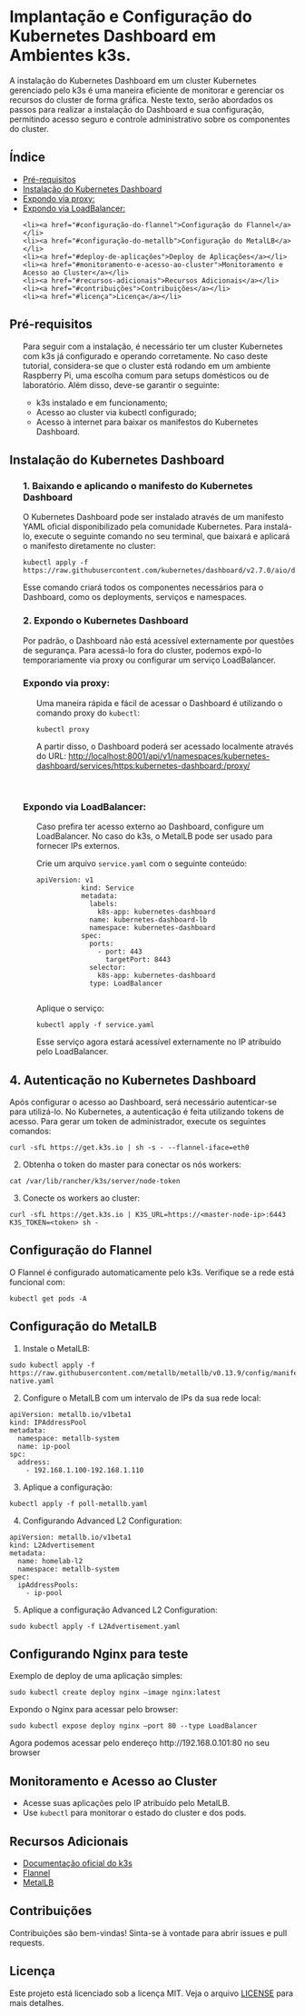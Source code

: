 <h1>Implantação e Configuração do Kubernetes Dashboard em Ambientes k3s.</h1>

<p>A instalação do Kubernetes Dashboard em um cluster Kubernetes gerenciado pelo k3s é uma maneira eficiente de monitorar e gerenciar os recursos do cluster de forma gráfica. Neste texto, serão abordados os passos para realizar a instalação do Dashboard e sua configuração, permitindo acesso seguro e controle administrativo sobre os componentes do cluster.</p>

<h2>Índice</h2>
<ul>
    <li><a href="#pré-requisitos">Pré-requisitos</a></li>
    <li><a href="#instalação_kubernetes_dashboard"> Instalação do Kubernetes Dashboard</a></li>
    <li><a href="#expondo_via_proxy">Expondo via proxy:</a></li>
    <li><a href="#expondo_via_loadBalancer">Expondo via LoadBalancer:</a></li>

  
    <li><a href="#configuração-do-flannel">Configuração do Flannel</a></li>
    <li><a href="#configuração-do-metallb">Configuração do MetalLB</a></li>
    <li><a href="#deploy-de-aplicações">Deploy de Aplicações</a></li>
    <li><a href="#monitoramento-e-acesso-ao-cluster">Monitoramento e Acesso ao Cluster</a></li>
    <li><a href="#recursos-adicionais">Recursos Adicionais</a></li>
    <li><a href="#contribuições">Contribuições</a></li>
    <li><a href="#licença">Licença</a></li>
</ul>

<h2 id="pré-requisitos">Pré-requisitos</h2>
<ol>
    <p>Para seguir com a instalação, é necessário ter um cluster Kubernetes com k3s já configurado e operando corretamente. No caso deste tutorial, considera-se que o cluster está rodando em um ambiente Raspberry Pi, uma escolha comum para setups      domésticos ou de laboratório. Além disso, deve-se garantir o seguinte:</p>
    <ul>
        <li>k3s instalado e em funcionamento;</li>
        <li>Acesso ao cluster via kubectl configurado;</li>
        <li>Acesso à internet para baixar os manifestos do Kubernetes Dashboard.</li>
    </ul>
</ol>

<h2 id="instalação_kubernetes_dashboard"> Instalação do Kubernetes Dashboard</h2>
<ol>
     <h3>1. Baixando e aplicando o manifesto do Kubernetes Dashboard</h3>
     <p>O Kubernetes Dashboard pode ser instalado através de um manifesto YAML oficial disponibilizado pela comunidade Kubernetes. Para instalá-lo, execute o seguinte comando no seu terminal, que baixará e aplicará o manifesto diretamente no 
         cluster:</p>
     <pre><code>kubectl apply -f https://raw.githubusercontent.com/kubernetes/dashboard/v2.7.0/aio/deploy/recommended.yaml</code></pre>
     <p>Esse comando criará todos os componentes necessários para o Dashboard, como os deployments, serviços e namespaces.</p>    
     <h3>2. Expondo o Kubernetes Dashboard</h3>    
     <p>Por padrão, o Dashboard não está acessível externamente por questões de segurança. Para acessá-lo fora do cluster, podemos expô-lo temporariamente via proxy ou configurar um serviço LoadBalancer.</p>
<!--</ol><-->
    <h3 id="expondo_via_proxy">Expondo via proxy:</h3>
        <ol>
            <p>Uma maneira rápida e fácil de acessar o Dashboard é utilizando o comando proxy do <code>kubectl</code>:</p>
            <pre><code>kubectl proxy</code></pre>
            <p>A partir disso, o Dashboard poderá ser acessado localmente através do URL: <a href="http://localhost:8001/api/v1/namespaces/kubernetes-dashboard/services/https:kubernetes-dashboard:/proxy/" 
            target="_blank">http://localhost:8001/api/v1/namespaces/kubernetes-dashboard/services/https:kubernetes-dashboard:/proxy/</a></p> 
        </ol>
    <br>
    <h3 id="expondo_via_loadBalancer">Expondo via LoadBalancer:</h3>
        <ol>
            <p>Caso prefira ter acesso externo ao Dashboard, configure um LoadBalancer. No caso do k3s, o MetalLB pode ser usado para fornecer IPs externos.</p>
            <p>Crie um arquivo <code>service.yaml</code> com o seguinte conteúdo:</p>    
           <pre><code>apiVersion: v1
           kind: Service
           metadata:
             labels:
               k8s-app: kubernetes-dashboard
             name: kubernetes-dashboard-lb
             namespace: kubernetes-dashboard
           spec:
             ports:
               - port: 443
                 targetPort: 8443
             selector:
               k8s-app: kubernetes-dashboard
             type: LoadBalancer
           </code></pre>    
        <p>Aplique o serviço:</p>
        <pre><code>kubectl apply -f service.yaml</code></pre>    
        <p>Esse serviço agora estará acessível externamente no IP atribuído pelo LoadBalancer.</p>
       </ol>
</ol>

<h2>4. Autenticação no Kubernetes Dashboard</h2>

<p>Após configurar o acesso ao Dashboard, será necessário autenticar-se para utilizá-lo. No Kubernetes, a autenticação é feita utilizando tokens de acesso. Para gerar um token de administrador, execute os seguintes comandos:</p>
</ol>





<pre><code>curl -sfL https://get.k3s.io | sh -s - --flannel-iface=eth0
</code></pre>
<ol start="2">
    <li>Obtenha o token do master para conectar os nós workers:</li>
</ol>
<pre><code>cat /var/lib/rancher/k3s/server/node-token
</code></pre>
<ol start="3">
    <li>Conecte os workers ao cluster:</li>
</ol>
<pre><code>curl -sfL https://get.k3s.io | K3S_URL=https://&lt;master-node-ip&gt;:6443 K3S_TOKEN=&lt;token&gt; sh -
</code></pre>

<h2 id="configuração-do-flannel">Configuração do Flannel</h2>
<p>O Flannel é configurado automaticamente pelo k3s. Verifique se a rede está funcional com:</p>
<pre><code>kubectl get pods -A
</code></pre>

<h2 id="configuração-do-metallb">Configuração do MetalLB</h2>
<ol>
    <li>Instale o MetalLB:</li>
</ol>
<pre><code>sudo kubectl apply -f https://raw.githubusercontent.com/metallb/metallb/v0.13.9/config/manifests/metallb-native.yaml
</code></pre>
<ol start="2">
    <li>Configure o MetalLB com um intervalo de IPs da sua rede local:</li>
</ol>
<pre><code>apiVersion: metallb.io/v1beta1
kind: IPAddressPool
metadata:
  namespace: metallb-system
  name: ip-pool
spc:
  address:
    - 192.168.1.100-192.168.1.110
</code></pre>
<ol start="3">
    <li>Aplique a configuração:</li>
</ol>
<pre><code>kubectl apply -f poll-metallb.yaml
</code></pre>
<ol start="4">
    <li>Configurando Advanced L2 Configuration:</li>
</ol>
<pre><code>apiVersion: metallb.io/v1beta1
kind: L2Advertisement
metadata:
  name: homelab-l2
  namespace: metallb-system
spec:
  ipAddressPools:
    - ip-pool
</code></pre>
<ol start="5">
    <li>Aplique a configuração Advanced L2 Configuration:</li>
</ol>
<pre><code>sudo kubectl apply -f L2Advertisement.yaml
</code></pre>

<h2 id="deploy-de-aplicações">Configurando Nginx para teste</h2>
<p>Exemplo de deploy de uma aplicação simples:</p>
<pre><code>sudo kubectl create deploy nginx –image nginx:latest</code></pre>
<p>Expondo o Nginx para acessar pelo browser:</p>
<pre><code>sudo kubectl expose deploy nginx –port 80 --type LoadBalancer</code></pre>

<p>Agora podemos acessar pelo endereço http://192.168.0.101:80 no seu browser</p>



<h2 id="monitoramento-e-acesso-ao-cluster">Monitoramento e Acesso ao Cluster</h2>
<ul>
    <li>Acesse suas aplicações pelo IP atribuído pelo MetalLB.</li>
    <li>Use <code>kubectl</code> para monitorar o estado do cluster e dos pods.</li>
</ul>

<h2 id="recursos-adicionais">Recursos Adicionais</h2>
<ul>
    <li><a href="https://k3s.io/">Documentação oficial do k3s</a></li>
    <li><a href="https://github.com/flannel-io/flannel">Flannel</a></li>
    <li><a href="https://metallb.universe.tf/">MetalLB</a></li>
</ul>

<h2 id="contribuições">Contribuições</h2>
<p>Contribuições são bem-vindas! Sinta-se à vontade para abrir issues e pull requests.</p>

<h2 id="licença">Licença</h2>
<p>Este projeto está licenciado sob a licença MIT. Veja o arquivo <a href="LICENSE">LICENSE</a> para mais detalhes.</p>

